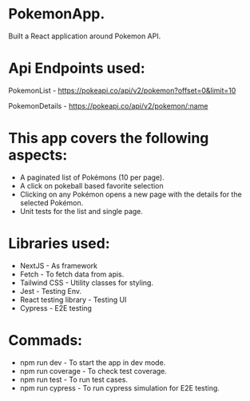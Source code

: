 # PokemonApp.

Built a React application around Pokemon API.

# Api Endpoints used:

PokemonList - https://pokeapi.co/api/v2/pokemon?offset=0&limit=10

PokemonDetails - https://pokeapi.co/api/v2/pokemon/:name

# This app covers the following aspects:

- A paginated list of Pokémons (10 per page).
- A click on pokeball based favorite selection
- Clicking on any Pokémon opens a new page with the details for the selected
  Pokémon.
- Unit tests for the list and single page.

# Libraries used:

- NextJS - As framework
- Fetch - To fetch data from apis.
- Tailwind CSS - Utility classes for styling.
- Jest - Testing Env.
- React testing library - Testing UI
- Cypress - E2E testing

# Commads:

- npm run dev - To start the app in dev mode.
- npm run coverage - To check test coverage.
- npm run test - To run test cases.
- npm run cypress - To run cypress simulation for E2E testing.
